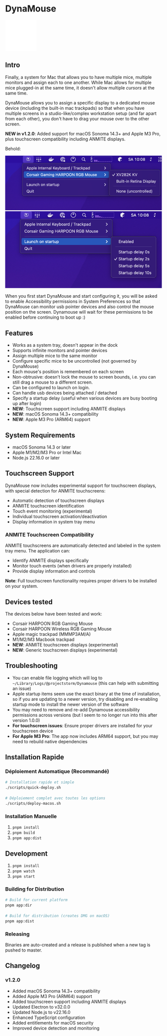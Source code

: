 # DynaMouse

![](./media/icon-mac.png)

## Intro

Finally, a system for Mac that allows you to have multiple mice, multiple monitors and assign each to one another.
While Mac allows for multiple mice plugged-in at the same time, it doesn't allow multiple _cursors_ at the same time.

DynaMouse allows you to assign a specific display to a dedicated mouse device (including the built-in mac trackpads) so that when you have multiple screens in a studio-like/complex workstation setup (and far apart from each other), you don't have to drag your mouse over to the other screen.

**NEW in v1.2.0**: Added support for macOS Sonoma 14.3+ and Apple M3 Pro, plus touchscreen compatibility including ANMITE displays.

Behold:

![](screenshots/screenshot1.png)
![](screenshots/screenshot2.png)

When you first start DynaMouse and start configuring it, you will be asked to enable Accessibility permissions in System Preferences so that DynaMouse can monitor usb pointer devices and also control the mouse position on the screen. Dynamouse will wait for these permissions to be enabled before continuing to boot up :)

## Features

* Works as a system tray, doesn't appear in the dock
* Supports infinite monitors and pointer devices
* Assign multiple mice to the same monitor
* Configure specific mice to be uncontrolled (not governed by DynaMouse)
* Each mouse's position is remembered on each screen
* Non-obtrusive: doesn't lock the mouse to screen bounds, i.e. you can still drag a mouse to a different screen.
* Can be configured to launch on login.
* Can handle usb devices being attached / detached
* Specify a startup delay (useful when various devices are busy booting up after login)
* **NEW**: Touchscreen support including ANMITE displays
* **NEW**: macOS Sonoma 14.3+ compatibility
* **NEW**: Apple M3 Pro (ARM64) support

## System Requirements

* macOS Sonoma 14.3 or later
* Apple M1/M2/M3 Pro or Intel Mac
* Node.js 22.16.0 or later

## Touchscreen Support

DynaMouse now includes experimental support for touchscreen displays, with special detection for ANMITE touchscreens:

* Automatic detection of touchscreen displays
* ANMITE touchscreen identification
* Touch event monitoring (experimental)
* Individual touchscreen activation/deactivation
* Display information in system tray menu

### ANMITE Touchscreen Compatibility

ANMITE touchscreens are automatically detected and labeled in the system tray menu. The application can:
- Identify ANMITE displays specifically
- Monitor touch events (when drivers are properly installed)
- Provide display information and controls

**Note**: Full touchscreen functionality requires proper drivers to be installed on your system.

## Devices tested

The devices below have been tested and work:

* Corsair HARPOON RGB Gaming Mouse
* Corsair HARPOON Wireless RGB Gaming Mouse
* Apple magic trackpad (‎MMMP3AM/A)
* M1/M2/M3 Macbook trackpad
* **NEW**: ANMITE touchscreen displays (experimental)
* **NEW**: Generic touchscreen displays (experimental)

## Troubleshooting

* You can enable file logging which will log to `~/Library/Logs/@projectstorm/Dynamouse` (this can help with submitting an issue)
* Apple startup items seem use the exact binary at the time of installation, so if you are updating to a newer version, try disabling and re-enabling startup mode to install the newer version of the software
* You may need to remove and re-add Dynamouse accessibility permissions across versions (but I seem to no longer run into this after version 1.0.0)
* **For touchscreen issues**: Ensure proper drivers are installed for your touchscreen device
* **For Apple M3 Pro**: The app now includes ARM64 support, but you may need to rebuild native dependencies

## Installation Rapide

### Déploiement Automatique (Recommandé)

```bash
# Installation rapide et simple
./scripts/quick-deploy.sh

# Déploiement complet avec toutes les options
./scripts/deploy-macos.sh
```

### Installation Manuelle

1. `pnpm install`
2. `pnpm build`
3. `pnpm app:dist`

## Development

1. `pnpm install`
2. `pnpm watch`
3. `pnpm start`

### Building for Distribution

```bash
# Build for current platform
pnpm app:dir

# Build for distribution (creates DMG on macOS)
pnpm app:dist
```

### Releasing

Binaries are auto-created and a release is published when a new tag is pushed to master.

## Changelog

### v1.2.0
- Added macOS Sonoma 14.3+ compatibility
- Added Apple M3 Pro (ARM64) support
- Added touchscreen support including ANMITE displays
- Updated Electron to v32.0.0
- Updated Node.js to v22.16.0
- Enhanced TypeScript configuration
- Added entitlements for macOS security
- Improved device detection and monitoring

